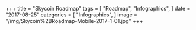 +++
title = "Skycoin Roadmap"
tags = [
    "Roadmap",
    "Infographics",
]
date = "2017-08-25"
categories = [
    "Infographics",
]
image = "/img/Skycoin%2BRoadmap-Mobile-2017-1-01.jpg"
+++

